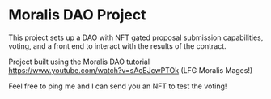 # Moralis DAO Project

This project sets up a DAO with NFT gated proposal submission capabilities, voting, and a front end to interact with the results of the contract.

Project built using the Moralis DAO tutorial https://www.youtube.com/watch?v=sAcEJcwPTOk (LFG Moralis Mages!)

Feel free to ping me and I can send you an NFT to test the voting!
